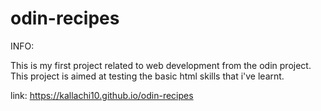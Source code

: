 # odin-recipes
INFO:

This is my first project related to web development from the odin project. This project is aimed at testing the basic html skills that i've learnt.

link:
    https://kallachi10.github.io/odin-recipes